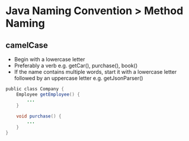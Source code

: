 # Java Naming Convention > Method Naming

## camelCase
- Begin with a lowercase letter
- Preferably a verb e.g. getCar(), purchase(), book()
- If the name contains multiple words, start it with a lowercase letter followed by an uppercase letter e.g. getJsonParser()

```java
public class Company {  
    Employee getEmployee() {
        ...
    }
    
    void purchase() {
        ...
    }
}  
```
